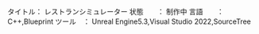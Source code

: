 タイトル：  レストランシミュレーター
状態　　：  制作中
言語　　：  C++,Blueprint
ツール　：  Unreal Engine5.3,Visual Studio 2022,SourceTree
